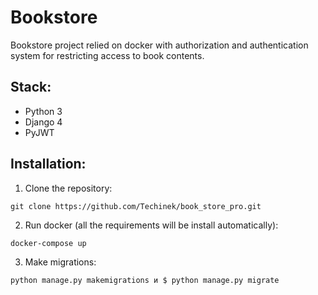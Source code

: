 # Bookstore
Bookstore project relied on docker with authorization and authentication system for restricting access to book contents.

## Stack:
- Python 3
- Django 4
- PyJWT

## Installation:
1. Clone the repository:
```
git clone https://github.com/Techinek/book_store_pro.git
```
2. Run docker (all the requirements will be install automatically):
```
docker-compose up
```
3. Make migrations:
```
python manage.py makemigrations и $ python manage.py migrate
```
